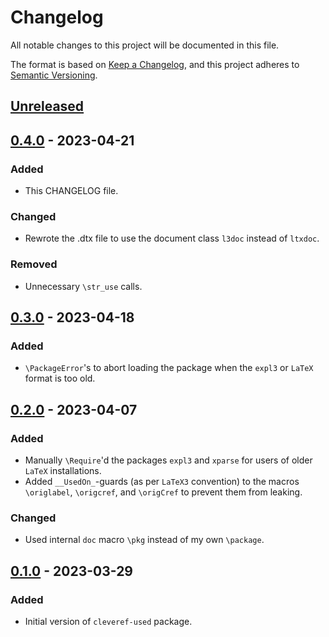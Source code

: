 # Changelog

All notable changes to this project will be documented in this file.

The format is based on [Keep a Changelog](https://keepachangelog.com/en/1.0.0/),
and this project adheres to [Semantic Versioning](https://semver.org/spec/v2.0.0.html).

## [Unreleased]

## [0.4.0] - 2023-04-21

### Added

- This CHANGELOG file.

### Changed

- Rewrote the .dtx file to use the  document class ``l3doc`` instead of ``ltxdoc``.

### Removed
- Unnecessary ``\str_use`` calls.

## [0.3.0] - 2023-04-18

### Added

- ``\PackageError``'s to abort loading the package when the ``expl3`` or ``LaTeX`` format is too old.

## [0.2.0] - 2023-04-07

### Added

- Manually ``\Require``'d the packages ``expl3`` and ``xparse`` for users
of older ``LaTeX`` installations. 
- Added ``__UsedOn_``-guards (as per ``LaTeX3`` convention) to the macros ``\origlabel``, ``\origcref``, and ``\origCref`` to prevent them from leaking.

### Changed

- Used internal ``doc`` macro ``\pkg`` instead of my own ``\package``. 

## [0.1.0] - 2023-03-29

### Added

- Initial version of ``cleveref-used`` package.

[unreleased]: https://github.com/SvenPistre/cleveref-usedon/compare/v0.4.0...HEAD
[0.4.0]: https://github.com/SvenPistre/cleveref-usedon/compare/v0.3.0...v0.4.0
[0.3.0]: https://github.com/SvenPistre/cleveref-usedon/compare/v0.2.0...v0.3.0
[0.2.0]: https://github.com/SvenPistre/cleveref-usedon/compare/v0.1.0...v0.2.0
[0.1.0]: https://github.com/SvenPistre/cleveref-usedon/releases/tag/v0.1.0
